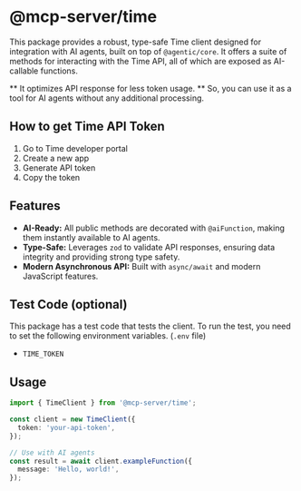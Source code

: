 # @mcp-server/time

This package provides a robust, type-safe Time client designed for integration with AI agents, built on top of `@agentic/core`. It offers a suite of methods for interacting with the Time API, all of which are exposed as AI-callable functions.

** It optimizes API response for less token usage. **
So, you can use it as a tool for AI agents without any additional processing.

## How to get Time API Token

1. Go to Time developer portal
2. Create a new app
3. Generate API token
4. Copy the token

## Features

- **AI-Ready:** All public methods are decorated with `@aiFunction`, making them instantly available to AI agents.
- **Type-Safe:** Leverages `zod` to validate API responses, ensuring data integrity and providing strong type safety.
- **Modern Asynchronous API:** Built with `async/await` and modern JavaScript features.

## Test Code (optional)

This package has a test code that tests the client. To run the test, you need to set the following environment variables. (`.env` file)

- `TIME_TOKEN`

## Usage

```typescript
import { TimeClient } from '@mcp-server/time';

const client = new TimeClient({
  token: 'your-api-token',
});

// Use with AI agents
const result = await client.exampleFunction({
  message: 'Hello, world!',
});
```
